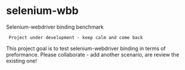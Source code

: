 # selenium-wbb
Selenium-webdriver binding benchmark

``` Project under development - keep calm and come back```

This project goal is to test selenium-webdriver binding in terms of preformance. Please collaborate - add another scenario, are review the existing one! 
